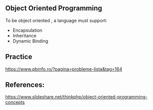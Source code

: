 ## Object Oriented Programming

To be object oriented , a language must support:
- Encapsulation
- Inheritance
- Dynamic Binding

## Practice

https://www.pbinfo.ro/?pagina=probleme-lista&tag=164

## References:

https://www.slideshare.net/thinkphp/object-oriented-programming-concepts

